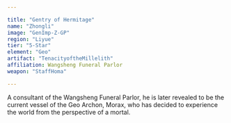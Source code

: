 ```yaml
---

title: "Gentry of Hermitage"
name: "Zhongli"
image: "GenImp-Z-GP"
region: "Liyue"
tier: "5-Star"
element: "Geo"
artifact: "TenacityoftheMillelith"
affiliation: Wangsheng Funeral Parlor
weapon: "StaffHoma"

---
```


A consultant of the Wangsheng Funeral Parlor, he is later revealed to be the current vessel of the Geo Archon, Morax, who has decided to experience the world from the perspective of a mortal.